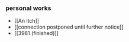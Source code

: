 ### personal works
- [[An itch]]
- [[connection postponed until further notice]] 
- [[3981 (finished)]]